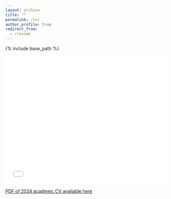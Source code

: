```yaml
---
layout: archive
title: ""
permalink: /cv/
author_profile: true
redirect_from:
  - /resume
---
```

{% include base_path %}

<iframe 
  src="/files/CV_2024_MDickau.pdf"
  width="100%" 
  height="400px"
  style="border: none;">
</iframe>

[PDF of 2024 acadmeic CV available here](https://drive.google.com/file/d/17pvRArRY1ORLNc26Waw0Q41Mq9l2J3DB/view?usp=sharing)

<!-- Education
======
* PhD in Geography, Urban and Environmental Studies, Concordia University, 2025 (expected)
* MSc in Geography, Urban and Environmental Studies, GitHub University, 2020 (fast-tracked to PhD)
* BA in Human Geography, Concordia University, 2018

Work experience
======
* October 2023 – Present: Student Researcher at ECCC - CCCS
  * Duties - developing a web applicaiton for users to visualize, explore and/or download fire weather projection data
  * Supervisor: Jermey Fyke

* Winter 2022: Undergraduate Lecturer
  * Introductory physical geography course
  * GEOG 272 – The Natural Environment: Air and Water

* 2018 - 2019: Research Assistant
  * CSIM Climate Lab at Concordia University
  * Duties – managing the development of emissions calculator web application
  * Supervisor: Damon Matthews

Skills
======
* Climate science
* Climate modelling
* Research
* Python
  * Data visualization, data science, and statistical data analysis
* Public speaking
  * Lectures, workshops, radio and TV interviews -->

